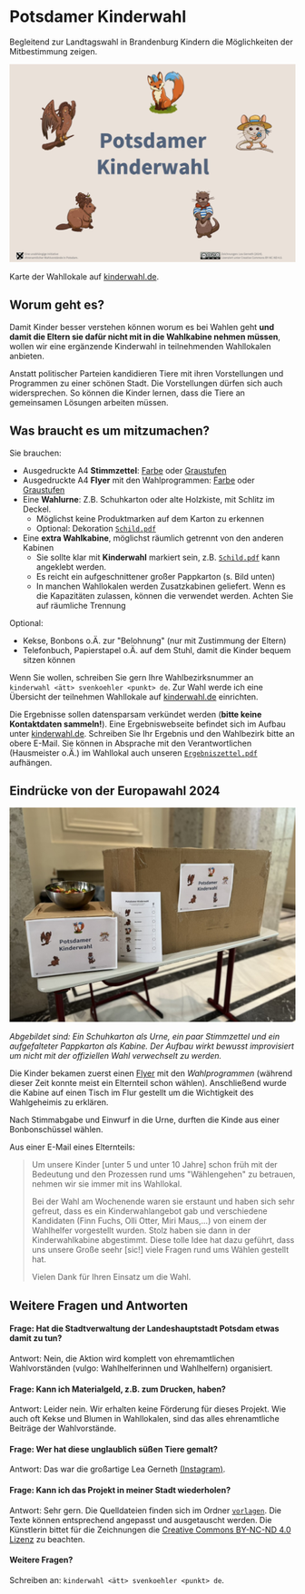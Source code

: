 # Potsdamer Kinderwahl

Begleitend zur Landtagswahl in Brandenburg Kindern die Möglichkeiten der Mitbestimmung zeigen.

![Titelbild zur Kinderwahl in Potsdam mit fünf Tieren](banner.png)

Karte der Wahllokale auf [kinderwahl.de](https://kinderwahl.de).

## Worum geht es?

Damit Kinder besser verstehen können worum es bei Wahlen geht **und damit die Eltern sie dafür nicht mit in die Wahlkabine nehmen müssen**, wollen wir eine ergänzende Kinderwahl in teilnehmenden Wahllokalen anbieten.

Anstatt politischer Parteien kandidieren Tiere mit ihren Vorstellungen und Programmen zu einer schönen Stadt. Die Vorstellungen dürfen sich auch widersprechen. So können die Kinder lernen, dass die Tiere an gemeinsamen Lösungen arbeiten müssen.

## Was braucht es um mitzumachen?

Sie brauchen:

* Ausgedruckte A4 **Stimmzettel**: [Farbe](Stimmzettel.pdf) oder [Graustufen](Stimmzettel_SW.pdf)
* Ausgedruckte A4 **Flyer** mit den Wahlprogrammen: [Farbe](Flyer.pdf) oder [Graustufen](Flyer_SW.pdf)
* Eine **Wahlurne**: Z.B. Schuhkarton oder alte Holzkiste, mit Schlitz im Deckel. 
    * Möglichst keine Produktmarken auf dem Karton zu erkennen
    * Optional: Dekoration [`Schild.pdf`](Schild.pdf)
* Eine **extra Wahlkabine**, möglichst räumlich getrennt von den anderen Kabinen
    * Sie sollte klar mit **Kinderwahl** markiert sein, z.B. [`Schild.pdf`](Schild.pdf) kann angeklebt werden.
    * Es reicht ein aufgeschnittener großer Pappkarton (s. Bild unten)
    * In manchen Wahllokalen werden Zusatzkabinen geliefert. Wenn es die Kapazitäten zulassen, können die verwendet werden. Achten Sie auf räumliche Trennung

Optional:

* Kekse, Bonbons o.Ä. zur "Belohnung" (nur mit Zustimmung der Eltern)
* Telefonbuch, Papierstapel o.Ä. auf dem Stuhl, damit die Kinder bequem sitzen können

Wenn Sie wollen, schreiben Sie gern Ihre Wahlbezirksnummer an `kinderwahl <ätt> svenkoehler <punkt> de`. Zur Wahl werde ich eine Übersicht der teilnehmen Wahllokale auf [kinderwahl.de](https://kinderwahl.de) einrichten.

Die Ergebnisse sollen datensparsam verkündet werden (**bitte keine Kontaktdaten sammeln!**). Eine Ergebniswebseite befindet sich im Aufbau unter [kinderwahl.de](https://kinderwahl.de). Schreiben Sie Ihr Ergebnis und den Wahlbezirk bitte an obere E-Mail.
Sie können in Absprache mit den Verantwortlichen (Hausmeister o.Ä.) im Wahllokal auch unseren [`Ergebniszettel.pdf`](Ergebniszettel.pdf) aufhängen.


## Eindrücke von der Europawahl 2024

![Foto der Urne und Kabine begleitend Europawahl 2024 in Potsdam](kabine_europawahl.jpg)

*Abgebildet sind: Ein Schuhkarton als Urne, ein paar Stimmzettel und ein aufgefalteter Pappkarton als Kabine. Der Aufbau wirkt bewusst improvisiert um nicht mit der offiziellen Wahl verwechselt zu werden.*

Die Kinder bekamen zuerst einen [Flyer](Flyer.pdf) mit den *Wahlprogrammen* (während dieser Zeit konnte meist ein Elternteil schon wählen). Anschließend wurde die Kabine auf einen Tisch im Flur gestellt um die Wichtigkeit des Wahlgeheimis zu erklären.

Nach Stimmabgabe und Einwurf in die Urne, durften die Kinde aus einer Bonbonschüssel wählen.

Aus einer E-Mail eines Elternteils:

> Um unsere Kinder [unter 5 und unter 10 Jahre] schon früh mit der Bedeutung und den Prozessen rund ums "Wählengehen" zu betrauen, nehmen wir sie immer mit ins Wahllokal.
>
> Bei der Wahl am Wochenende waren sie erstaunt und haben sich sehr gefreut, dass es ein Kinderwahlangebot gab und verschiedene Kandidaten (Finn Fuchs, Olli Otter, Miri Maus,...) von einem der Wahlhelfer vorgestellt wurden. Stolz haben sie dann in der Kinderwahlkabine abgestimmt. Diese tolle Idee hat dazu geführt, dass uns unsere Große seehr [sic!] viele Fragen rund ums Wählen gestellt hat.
> 
> Vielen Dank für Ihren Einsatz um die Wahl.


## Weitere Fragen und Antworten

#### Frage: Hat die Stadtverwaltung der Landeshauptstadt Potsdam etwas damit zu tun?

Antwort: Nein, die Aktion wird komplett von ehremamtlichen Wahlvorständen (vulgo: Wahlhelferinnen und Wahlhelfern) organisiert.


#### Frage: Kann ich Materialgeld, z.B. zum Drucken, haben?

Antwort: Leider nein. Wir erhalten keine Förderung für dieses Projekt. Wie auch oft Kekse und Blumen in Wahllokalen, sind das alles ehrenamtliche Beiträge der Wahlvorstände.


#### Frage: Wer hat diese unglaublich süßen Tiere gemalt?

Antwort: Das war die großartige Lea Gerneth [(Instagram)](https://www.instagram.com/lea_und_schaf/).


#### Frage: Kann ich das Projekt in meiner Stadt wiederholen?

Antwort: Sehr gern. Die Quelldateien finden sich im Ordner [`vorlagen`](vorlagen/). Die Texte können entsprechend angepasst und ausgetauscht werden. Die Künstlerin bittet für die Zeichnungen die [Creative Commons BY-NC-ND 4.0 Lizenz](https://creativecommons.org/licenses/by-nc-nd/4.0/deed.de) zu beachten.

#### Weitere Fragen?

Schreiben an: `kinderwahl <ätt> svenkoehler <punkt> de`.
